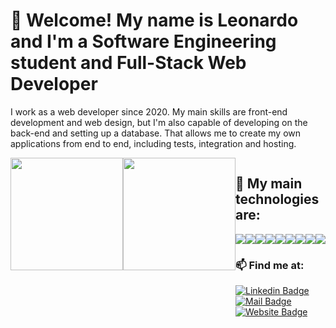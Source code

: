 <h1>👋 Welcome! My name is Leonardo and I'm a Software Engineering student and Full-Stack Web Developer</h1>

I work as a web developer since 2020. My main skills are front-end development and web design, but I'm also capable of developing on the back-end and setting up a database. That allows me to create my own applications from end to end, including tests, integration and hosting.

<div style="display: flex">
<img height="180em" src="https://github-readme-stats.vercel.app/api?username=leonardonegrao&show_icons=true&theme=tokyonight&include_all_commits=true&count_private=true"/>
<img height="180em" src="https://github-readme-stats.vercel.app/api/top-langs/?username=leonardonegrao&show_icons=true&theme=tokyonight&include_all_commits=true&count_private=true&layout=compact"/>
<div>
  
<section>
  <h2>💎 My main technologies are:</h2>
  <div style="display: flex; flex-direction: row;">
    <img src="https://img.shields.io/badge/-HTML5-E34F26?style=flat-square&logo=html5&logoColor=white" />
    <img src="https://img.shields.io/badge/-CSS3-1572B6?style=flat-square&logo=css3" />
    <img src="https://img.shields.io/badge/-JavaScript-yellow?style=flat-square&logo=javascript" />
    <img src="https://img.shields.io/badge/-TypeScript-black?style=flat-square&logo=typescript" />
    <img src="https://img.shields.io/badge/-React-informational?style=flat-square&logo=react" />
    <img src="https://img.shields.io/badge/-Nodejs-lightgreen?style=flat-square&logo=node-dot-js" />
    <img src="https://img.shields.io/badge/-Docker-black?style=flat-square&logo=docker" />
    <img src="https://img.shields.io/badge/Amazon%20AWS-232F3E?style=flat-square&logo=amazon-aws" />
    <img src="https://img.shields.io/badge/-Figma-red?style=flat-square&logo=Figma&logoColor=white" />
  </div>
</section>

### 📫 Find me at:
  
[![Linkedin Badge](https://img.shields.io/badge/Linkedin-blue?style=flat-square&logo=linkedin)](https://www.linkedin.com/in/leonardo-negrao)
[![Mail Badge](https://img.shields.io/badge/leonardolnegrao@gmail.com-F6F6F6?style=flat-square&logo=gmail)](mailto:leonardolnegrao@gmail.com)
[![Website Badge](https://img.shields.io/badge/leonardonegrao.com-black?style=flat-square&logo=vercel)](https://leonardonegrao.com)
